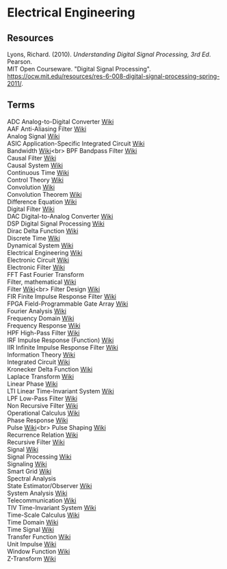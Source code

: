 # Electrical Engineering

## Resources

Lyons, Richard. (2010). _Understanding Digital Signal Processing, 3rd Ed_. Pearson.<br>
MIT Open Courseware. "Digital Signal Processing". <https://ocw.mit.edu/resources/res-6-008-digital-signal-processing-spring-2011/>.<br>

## Terms

ADC Analog-to-Digital Converter [Wiki](https://en.wikipedia.org/wiki/Analog-to-digital_converter)<br>
AAF Anti-Aliasing Filter [Wiki](https://en.wikipedia.org/wiki/Anti-aliasing_filter)<br>
Analog Signal [Wiki](https://en.wikipedia.org/wiki/Analog_signal)<br>
ASIC Application-Specific Integrated Circuit [Wiki](https://en.wikipedia.org/wiki/Application-specific_integrated_circuit)<br>
Bandwidth [Wiki](https://en.wikipedia.org/wiki/Bandwidth_(signal_processing))<br>
BPF Bandpass Filter [Wiki](https://en.wikipedia.org/wiki/Band-pass_filter)<br>
Causal Filter [Wiki](https://en.wikipedia.org/wiki/Causal_filter)<br>
Causal System [Wiki](https://en.wikipedia.org/wiki/Causal_system)<br>
Continuous Time [Wiki](https://en.wikipedia.org/wiki/Discrete_time_and_continuous_time)<br>
Control Theory [Wiki](https://en.wikipedia.org/wiki/Control_theory)<br>
Convolution [Wiki](https://en.wikipedia.org/wiki/Convolution)<br>
Convolution Theorem [Wiki](https://en.wikipedia.org/wiki/Convolution_theorem)<br>
Difference Equation [Wiki](https://en.wikipedia.org/wiki/Recurrence_relation)<br>
Digital Filter [Wiki](https://en.wikipedia.org/wiki/Digital_filter)<br>
DAC Digital-to-Analog Converter [Wiki](https://en.wikipedia.org/wiki/Digital-to-analog_converter)<br>
DSP Digital Signal Processing [Wiki](https://en.wikipedia.org/wiki/Digital_signal_processing)<br>
Dirac Delta Function [Wiki](https://en.wikipedia.org/wiki/Dirac_delta_function)<br>
Discrete Time [Wiki](https://en.wikipedia.org/wiki/Discrete_time_and_continuous_time)<br>
Dynamical System [Wiki](https://en.wikipedia.org/wiki/Dynamical_system)<br>
Electrical Engineering [Wiki](https://en.wikipedia.org/wiki/Electrical_engineering)<br>
Electronic Circuit [Wiki](https://en.wikipedia.org/wiki/Electronic_circuit)<br>
Electronic Filter [Wiki](https://en.wikipedia.org/wiki/Electronic_filter)<br>
FFT Fast Fourier Transform<br>
Filter, mathematical [Wiki](https://en.wikipedia.org/wiki/Filter_(mathematics))<br> 
Filter [Wiki](https://en.wikipedia.org/wiki/Filter_(signal_processing))<br>
Filter Design [Wiki](https://en.wikipedia.org/wiki/Filter_design)<br>
FIR Finite Impulse Response Filter [Wiki](https://en.wikipedia.org/wiki/Finite_impulse_response)<br>
FPGA Field-Programmable Gate Array [Wiki](https://en.wikipedia.org/wiki/Field-programmable_gate_array)<br>
Fourier Analysis [Wiki](https://en.wikipedia.org/wiki/Fourier_analysis)<br>
Frequency Domain [Wiki](https://en.wikipedia.org/wiki/Frequency_domain)<br>
Frequency Response [Wiki](https://en.wikipedia.org/wiki/Frequency_response)<br>
HPF High-Pass Filter [Wiki](https://en.wikipedia.org/wiki/High-pass_filter)<br>
IRF Impulse Response (Function) [Wiki](https://en.wikipedia.org/wiki/Impulse_response)<br>
IIR Infinite Impulse Response Filter [Wiki](https://en.wikipedia.org/wiki/Infinite_impulse_response)<br>
Information Theory [Wiki](https://en.wikipedia.org/wiki/Information_theory)<br>
Integrated Circuit [Wiki](https://en.wikipedia.org/wiki/Integrated_circuit)<br>
Kronecker Delta Function [Wiki](https://en.wikipedia.org/wiki/Kronecker_delta)<br>
Laplace Transform [Wiki](https://en.wikipedia.org/wiki/Laplace_transform)<br>
Linear Phase [Wiki](https://en.wikipedia.org/wiki/Linear_phase)<br>
LTI Linear Time-Invariant System [Wiki](https://en.wikipedia.org/wiki/Linear_time-invariant_system)<br>
LPF Low-Pass Filter [Wiki](https://en.wikipedia.org/wiki/Low-pass_filter)<br>
Non Recursive Filter [Wiki](https://en.wikipedia.org/wiki/Nonrecursive_filter)<br>
Operational Calculus [Wiki](https://en.wikipedia.org/wiki/Operational_calculus)<br>
Phase Response [Wiki](https://en.wikipedia.org/wiki/Phase_response)<br>
Pulse [Wiki](https://en.wikipedia.org/wiki/Pulse_(signal_processing))<br>
Pulse Shaping [Wiki](https://en.wikipedia.org/wiki/Pulse_shaping)<br>
Recurrence Relation [Wiki](https://en.wikipedia.org/wiki/Recurrence_relation)<br>
Recursive Filter [Wiki](https://en.wikipedia.org/wiki/Recursive_filter)<br>
Signal [Wiki](https://en.wikipedia.org/wiki/Signal)<br>
Signal Processing [Wiki](https://en.wikipedia.org/wiki/Signal_processing)<br>
Signaling [Wiki](https://en.wikipedia.org/wiki/Signaling_(telecommunications))<br>
Smart Grid [Wiki](https://en.wikipedia.org/wiki/Smart_grid)<br>
Spectral Analysis<br>
State Estimator/Observer [Wiki](https://en.wikipedia.org/wiki/State_observer)<br>
System Analysis [Wiki](https://en.wikipedia.org/wiki/System_analysis)<br>
Telecommunication [Wiki](https://en.wikipedia.org/wiki/Telecommunication)<br>
TIV Time-Invariant System [Wiki](https://en.wikipedia.org/wiki/Time-invariant_system)<br>
Time-Scale Calculus [Wiki](https://en.wikipedia.org/wiki/Time-scale_calculus)<br>
Time Domain [Wiki](https://en.wikipedia.org/wiki/Time_domain)<br>
Time Signal [Wiki](https://en.wikipedia.org/wiki/Time_signal)<br>
Transfer Function [Wiki](https://en.wikipedia.org/wiki/Transfer_function)<br>
Unit Impulse [Wiki](https://en.wikipedia.org/wiki/Dirac_delta_function)<br>
Window Function [Wiki](https://en.wikipedia.org/wiki/Window_function)<br>
Z-Transform [Wiki](https://en.wikipedia.org/wiki/Z-transform)<br>
